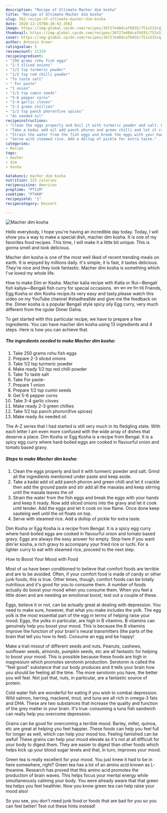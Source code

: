 ```yaml
---
description: "Recipe of Ultimate Macher dim kosha"
title: "Recipe of Ultimate Macher dim kosha"
slug: 562-recipe-of-ultimate-macher-dim-kosha
date: 2020-12-15T08:38:43.356Z
image: https://img-global.cpcdn.com/recipes/36f27e48dcafb935/751x532cq70/macher-dim-kosha-recipe-main-photo.jpg
thumbnail: https://img-global.cpcdn.com/recipes/36f27e48dcafb935/751x532cq70/macher-dim-kosha-recipe-main-photo.jpg
cover: https://img-global.cpcdn.com/recipes/36f27e48dcafb935/751x532cq70/macher-dim-kosha-recipe-main-photo.jpg
author: Antonio Greer
ratingvalue: 5
reviewcount: 21319
recipeingredient:
- "250 grams rohu fish eggs"
- "2-3 sliced onions"
- "1/2 tsp turmeric powder"
- "1/2 tsp red chilli powder"
- "To taste salt"
- " For paste"
- "1 onion"
- "1/2 tsp cumin seeds"
- "5-6 pepper corns"
- "3-4 garlic cloves"
- "2-3 green chillies"
- "1/2 tsp panch phoronfive spices"
- "As needed oil"
recipeinstructions:
- "Clean the eggs properly and boil it with turmeric powder and salt. Grind all the ingredients mentioned under paste and keep aside."
- "Take a kadai add oil add panch phoron and green chilli and let it crackle then add the ground paste and stir add all the masalas and keep stirring until the masala leaves the oil"
- "Strain the water from the fish eggs and break the eggs with your hands and keep it ready. Now add sliced onions into the gravy and let it cook until tender. Add the eggs and let it cook on low flame. Once done keep sauteing well until the oil floats on top."
- "Serve with steamed rice. Add a dollop of pickle for extra taste."
categories:
- Recipe
tags:
- macher
- dim
- kosha

katakunci: macher dim kosha 
nutrition: 223 calories
recipecuisine: American
preptime: "PT11M"
cooktime: "PT46M"
recipeyield: "1"
recipecategory: Dessert

---
```



![Macher dim kosha](https://img-global.cpcdn.com/recipes/36f27e48dcafb935/751x532cq70/macher-dim-kosha-recipe-main-photo.jpg)

Hello everybody, I hope you're having an incredible day today. Today, I will show you a way to make a special dish, macher dim kosha. It is one of my favorites food recipes. This time, I will make it a little bit unique. This is gonna smell and look delicious.

Macher dim kosha is one of the most well liked of recent trending meals on earth. It is enjoyed by millions daily. It's simple, it is fast, it tastes delicious. They're nice and they look fantastic. Macher dim kosha is something which I've loved my whole life.

How to make Dim er Kasha. Macher kalia recipe with Katla or Rui—Bengali fish kaliya—Bengali fish curry for special occasions. ঝাল ঝাল কষা ডিম Hi Friends, Egg Kosha or dim Kosha recipe.its very easy and tasty.please watch this video on my YouTube channel #shadheallde and give me the feedback on the. Dimer kosha is a popular Bengali style spicy oily Egg curry, very much different from the rgular Dimer Dalna.


To get started with this particular recipe, we have to prepare a few ingredients. You can have macher dim kosha using 13 ingredients and 4 steps. Here is how you can achieve that.

<!--inarticleads1-->

##### The ingredients needed to make Macher dim kosha:

1. Take 250 grams rohu fish eggs
1. Prepare 2-3 sliced onions
1. Take 1/2 tsp turmeric powder
1. Make ready 1/2 tsp red chilli powder
1. Take To taste salt
1. Take  For paste-
1. Prepare 1 onion
1. Prepare 1/2 tsp cumin seeds
1. Get 5-6 pepper corns
1. Take 3-4 garlic cloves
1. Make ready 2-3 green chillies
1. Take 1/2 tsp panch phoron(five spices)
1. Make ready As needed oil


The A-Z series that I had started is still very much in its fledgling state. With each letter I am even more confused with the wide array of dishes that deserve a place. Dim Kosha or Egg Kosha is a recipe from Bengal. It is a spicy egg curry where hard-boiled eggs are cooked in flavourful onion and tomato based gravy. 

<!--inarticleads2-->

##### Steps to make Macher dim kosha:

1. Clean the eggs properly and boil it with turmeric powder and salt. Grind all the ingredients mentioned under paste and keep aside.
1. Take a kadai add oil add panch phoron and green chilli and let it crackle then add the ground paste and stir add all the masalas and keep stirring until the masala leaves the oil
1. Strain the water from the fish eggs and break the eggs with your hands and keep it ready. Now add sliced onions into the gravy and let it cook until tender. Add the eggs and let it cook on low flame. Once done keep sauteing well until the oil floats on top.
1. Serve with steamed rice. Add a dollop of pickle for extra taste.


Dim Kosha or Egg Kosha is a recipe from Bengal. It is a spicy egg curry where hard-boiled eggs are cooked in flavourful onion and tomato based gravy. Eggs are always the easy answer for empty. Stop here if you want dim&#39;er kosha, a rich gravy to accompany your fried rice or luchi. For a lighter curry to eat with steamed rice, proceed to the next step. 

How to Boost Your Mood with Food


Most of us have been conditioned to believe that comfort foods are terrible and are to be avoided. Often, if your comfort food is made of candy or other junk foods, this is true. Other times, though, comfort foods can be totally nutritious and it's good for you to consume them. A number of foods actually do boost your mood when you consume them. When you feel a little down and are needing an emotional boost, test out a couple of these.

Eggs, believe it or not, can be actually great at dealing with depression. You need to make sure, however, that what you make includes the yolk. The egg yolk is the most essential part of the egg in terms of helping raise your mood. Eggs, the yolks in particular, are high in B vitamins. B vitamins can genuinely help you boost your mood. This is because the B vitamins improve the function of your brain's neural transmitters (the parts of the brain that tell you how to feel). Consume an egg and be happy!

Make a trail mixout of different seeds and nuts. Peanuts, cashews, sunflower seeds, almonds, pumpkin seeds, etc are all fantastic for helping to boost your mood. This is possible because these foods are high in magnesium which promotes serotonin production. Serotonin is called the "feel good" substance that our body produces and it tells your brain how you should be feeling all the time. The more serotonin you have, the better you will feel. Not just that, nuts, in particular, are a fantastic source of protein.

Cold water fish are wonderful for eating if you wish to combat depression. Wild salmon, herring, mackerel, trout, and tuna are all rich in omega-3 fats and DHA. These are two substances that increase the quality and function of the grey matter in your brain. It's true: consuming a tuna fish sandwich can really help you overcome depression. 

Grains can be good for overcoming a terrible mood. Barley, millet, quinoa, etc are great at helping you feel happier. These foods can help you feel full for longer as well, which can help your mood too. Feeling famished can be awful! These grains can help your mood elevate as it's not at all difficult for your body to digest them. They are easier to digest than other foods which helps kick up your blood sugar levels and that, in turn, improves your mood.

Green tea is really excellent for your mood. You just knew it had to be in here somewhere, right? Green tea has a lot of an amino acid known as L-theanine. Research has proved that this amino acid promotes the production of brain waves. This helps focus your mental energy while simultaneously calming your body. You were already aware that that green tea helps you feel healthier. Now you know green tea can help raise your mood also!

So you see, you don't need junk food or foods that are bad for you so you can feel better! Test out  these hints  instead!

